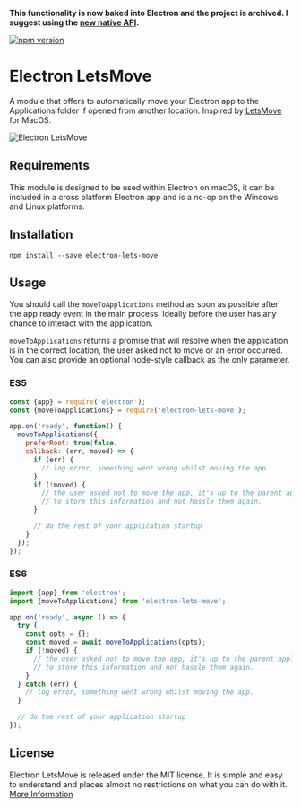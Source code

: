 **This functionality is now baked into Electron and the project is archived. I suggest using the [new native API](https://github.com/electron/electron/blob/c0e9dbcc0081aec773016cd08a759929536aaae4/docs/api/app.md#appisinapplicationsfolder-macos).**

[![npm version](https://badge.fury.io/js/electron-lets-move.svg)](https://badge.fury.io/js/electron-lets-move)

# Electron LetsMove

A module that offers to automatically move your Electron app to the Applications
folder if opened from another location. Inspired by [LetsMove](https://github.com/potionfactory/LetsMove) for MacOS.

![Electron LetsMove](https://cloud.githubusercontent.com/assets/380914/21082066/31881d30-bf88-11e6-8110-9526168eb95b.png)

## Requirements

This module is designed to be used within Electron on macOS, it can be included in a cross platform Electron app and is a no-op on the Windows and Linux platforms.


## Installation

`npm install --save electron-lets-move`


## Usage

You should call the `moveToApplications` method as soon as possible after the app
ready event in the main process. Ideally before the user has any chance to interact
with the application.

`moveToApplications` returns a promise that will resolve when the application is
in the correct location, the user asked not to move or an error occurred. You can
also provide an optional node-style callback as the only parameter.


### ES5
```javascript
const {app} = require('electron');
const {moveToApplications} = require('electron-lets-move');

app.on('ready', function() {
  moveToApplications({
    preferRoot: true|false,
    callback: (err, moved) => {
      if (err) {
        // log error, something went wrong whilst moving the app.
      }
      if (!moved) {
        // the user asked not to move the app, it's up to the parent application
        // to store this information and not hassle them again.
      }

      // do the rest of your application startup
    }  
  });
});
```

### ES6
```javascript
import {app} from 'electron';
import {moveToApplications} from 'electron-lets-move';

app.on('ready', async () => {
  try {
    const opts = {};    
    const moved = await moveToApplications(opts);
    if (!moved) {
      // the user asked not to move the app, it's up to the parent application
      // to store this information and not hassle them again.
    }
  } catch (err) {
    // log error, something went wrong whilst moving the app.
  }

  // do the rest of your application startup
});
```

## License

Electron LetsMove is released under the MIT license. It is simple and easy to understand and places almost no restrictions on what you can do with it.
[More Information](http://en.wikipedia.org/wiki/MIT_License)
